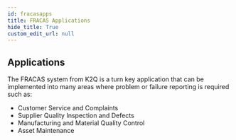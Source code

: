 ```yaml
---
id: fracasapps
title: FRACAS Applications
hide_title: True
custom_edit_url: null
---
```


## Applications

The FRACAS system from K2Q is a turn key application that can be implemented into many areas where problem or failure reporting is required such as:

- Customer Service and Complaints
- Supplier Quality Inspection and Defects
- Manufacturing and Material Quality Control
- Asset Maintenance